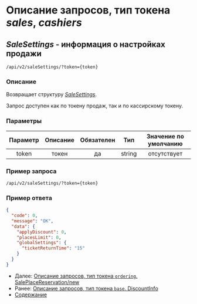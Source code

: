 Описание запросов, тип токена _sales_, _cashiers_
=====================================

_SaleSettings_ - информация о настройках продажи
-------------
`/api/v2/saleSettings/?token={token}`

### Описание
Возвращает структуру _[SaleSettings](../replies/saleSettings)_.

Запрос доступен как по токену продаж, так и по кассирскому токену.

### Параметры
|    Параметр    |                        Описание                        | Обязателен |   Тип  | Значение по умолчанию |
|:--------------:|:------------------------------------------------------:|:----------:|:------:|:---------------------:|
|      token     |                          токен                         |     да     | string |      отсутствует      |

### Пример запроса
`/api/v2/saleSettings/?token={token}`

### Пример ответа
```json
{
  "code": 0,
  "message": "OK",
  "data": {
    "applyDiscount": 0,
    "placesLimit": 0,
    "globalSettings": {
      "ticketReturnTime": "15"
    }
  }
}
```

* Далее: [Описание запросов, тип токена `ordering`. SalePlaceReservation/new](../sales/salePlaceReservationNew)
* Ранее: [Описание запросов, тип токена `base`. DiscountInfo](discountInfo)
* [Содержание](../index)